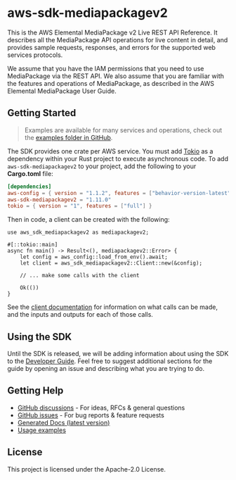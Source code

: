 # aws-sdk-mediapackagev2

This is the AWS Elemental MediaPackage v2 Live REST API Reference. It describes all the MediaPackage API operations for live content in detail, and provides sample requests, responses, and errors for the supported web services protocols.

We assume that you have the IAM permissions that you need to use MediaPackage via the REST API. We also assume that you are familiar with the features and operations of MediaPackage, as described in the AWS Elemental MediaPackage User Guide.

## Getting Started

> Examples are available for many services and operations, check out the
> [examples folder in GitHub](https://github.com/awslabs/aws-sdk-rust/tree/main/examples).

The SDK provides one crate per AWS service. You must add [Tokio](https://crates.io/crates/tokio)
as a dependency within your Rust project to execute asynchronous code. To add `aws-sdk-mediapackagev2` to
your project, add the following to your **Cargo.toml** file:

```toml
[dependencies]
aws-config = { version = "1.1.2", features = ["behavior-version-latest"] }
aws-sdk-mediapackagev2 = "1.11.0"
tokio = { version = "1", features = ["full"] }
```

Then in code, a client can be created with the following:

```rust,no_run
use aws_sdk_mediapackagev2 as mediapackagev2;

#[::tokio::main]
async fn main() -> Result<(), mediapackagev2::Error> {
    let config = aws_config::load_from_env().await;
    let client = aws_sdk_mediapackagev2::Client::new(&config);

    // ... make some calls with the client

    Ok(())
}
```

See the [client documentation](https://docs.rs/aws-sdk-mediapackagev2/latest/aws_sdk_mediapackagev2/client/struct.Client.html)
for information on what calls can be made, and the inputs and outputs for each of those calls.

## Using the SDK

Until the SDK is released, we will be adding information about using the SDK to the
[Developer Guide](https://docs.aws.amazon.com/sdk-for-rust/latest/dg/welcome.html). Feel free to suggest
additional sections for the guide by opening an issue and describing what you are trying to do.

## Getting Help

* [GitHub discussions](https://github.com/awslabs/aws-sdk-rust/discussions) - For ideas, RFCs & general questions
* [GitHub issues](https://github.com/awslabs/aws-sdk-rust/issues/new/choose) - For bug reports & feature requests
* [Generated Docs (latest version)](https://awslabs.github.io/aws-sdk-rust/)
* [Usage examples](https://github.com/awslabs/aws-sdk-rust/tree/main/examples)

## License

This project is licensed under the Apache-2.0 License.

